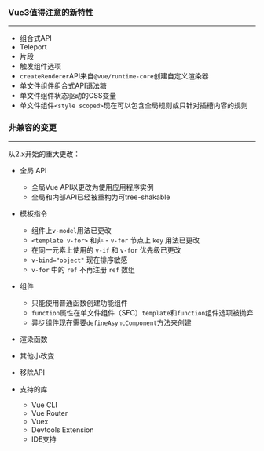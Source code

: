 ### Vue3值得注意的新特性
---
- 组合式API
- Teleport
- 片段
- 触发组件选项
- `createRenderer`API来自`@vue/runtime-core`创建自定义渲染器
- 单文件组件组合式API语法糖
- 单文件组件状态驱动的CSS变量
- 单文件组件`<style scoped>`现在可以包含全局规则或只针对插槽内容的规则

### 非兼容的变更
---
从2.x开始的重大更改：

- 全局 API
  - 全局Vue API以更改为使用应用程序实例
  - 全局和内部API已经被重构为可tree-shakable

- 模板指令
  - 组件上`v-model`用法已更改
  - `<template v-for>` 和非 - `v-for` 节点上 `key` 用法已更改
  - 在同一元素上使用的 `v-if` 和 `v-for` 优先级已更改
  - `v-bind="object"` 现在排序敏感
  - `v-for` 中的 `ref` 不再注册 `ref` 数组

- 组件
  - 只能使用普通函数创建功能组件
  - `function`属性在单文件组件（SFC）`template`和`function`组件选项被抛弃
  - 异步组件现在需要`defineAsyncComponent`方法来创建

- 渲染函数

- 其他小改变

- 移除API

- 支持的库
  - Vue CLI
  - Vue Router
  - Vuex
  - Devtools Extension
  - IDE支持